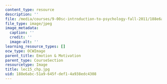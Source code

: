 ```yaml
---
content_type: resource
description: ''
file: /media/courses/9-00sc-introduction-to-psychology-fall-2011/188e6abc51a9645fdef14a938edc4308_lec15_chp.jpg
file_type: image/jpeg
image_metadata:
  caption: ''
  credit: ''
  image-alt: ''
learning_resource_types: []
ocw_type: OCWImage
parent_title: Emotion & Motivation
parent_type: CourseSection
resourcetype: Image
title: lec15_chp.jpg
uid: 188e6abc-51a9-645f-def1-4a938edc4308
---
```

